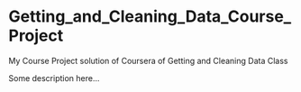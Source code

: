# Getting_and_Cleaning_Data_Course_Project
My Course Project solution of Coursera of Getting and Cleaning Data Class 


Some description here...
